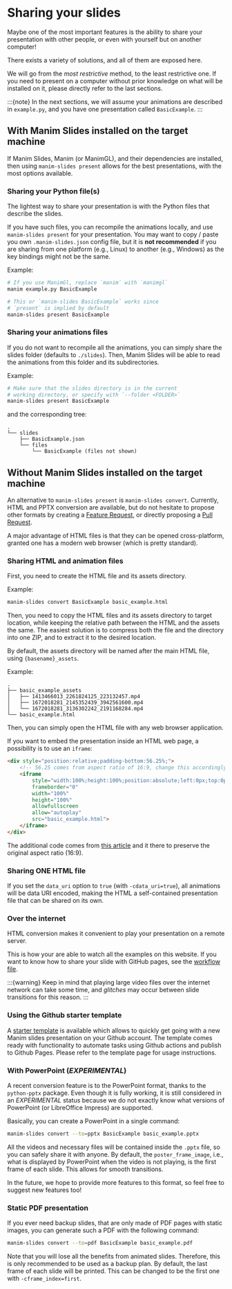 # Sharing your slides

Maybe one of the most important features is the ability to share your
presentation with other people, or even with yourself but on another computer!

There exists a variety of solutions, and all of them are exposed here.

We will go from the *most restrictive* method, to the least restrictive one.
If you need to present on a computer without prior knowledge on what will be
installed on it, please directly refer to the last sections.

:::{note}
In the next sections, we will assume your animations are described
in `example.py`, and you have one presentation called `BasicExample`.
:::

## With Manim Slides installed on the target machine

If Manim Slides, Manim (or ManimGL), and their dependencies are installed, then
using `manim-slides present` allows for the best presentations, with the most
options available.

### Sharing your Python file(s)

The lightest way to share your presentation is with the Python files that
describe the slides.

If you have such files, you can recompile the animations locally, and use
`manim-slides present` for your presentation. You may want to copy / paste
you own `.manim-slides.json` config file, but it is **not recommended** if
you are sharing from one platform (e.g., Linux) to another (e.g., Windows) as
the key bindings might not be the same.

Example:

```bash
# If you use ManimGl, replace `manim` with `manimgl`
manim example.py BasicExample

# This or `manim-slides BasicExample` works since
# `present` is implied by default
manim-slides present BasicExample
```

### Sharing your animations files

If you do not want to recompile all the animations, you can simply share the
slides folder (defaults to `./slides`). Then, Manim Slides will be able to read
the animations from this folder and its subdirectories.

Example:

```bash
# Make sure that the slides directory is in the current
# working directory, or specify with `--folder <FOLDER>`
manim-slides present BasicExample
```

and the corresponding tree:

```
.
└── slides
    ├── BasicExample.json
    └── files
        └── BasicExample (files not shown)
```

## Without Manim Slides installed on the target machine

An alternative to `manim-slides present` is `manim-slides convert`.
Currently, HTML and PPTX conversion are available, but do not hesitate to propose
other formats by creating a
[Feature Request](https://github.com/jeertmans/manim-slides/issues/new/choose),
or directly proposing a
[Pull Request](https://github.com/jeertmans/manim-slides/compare).

A major advantage of HTML files is that they can be opened cross-platform,
granted one has a modern web browser (which is pretty standard).

### Sharing HTML and animation files

First, you need to create the HTML file and its assets directory.

Example:

```bash
manim-slides convert BasicExample basic_example.html
```

Then, you need to copy the HTML files and its assets directory to target location,
while keeping the relative path between the HTML and the assets the same. The
easiest solution is to compress both the file and the directory into one ZIP,
and to extract it to the desired location.

By default, the assets directory will be named after the main HTML file, using `{basename}_assets`.

Example:

```raw
.
├── basic_example_assets
│   ├── 1413466013_2261824125_223132457.mp4
│   ├── 1672018281_2145352439_3942561600.mp4
│   └── 1672018281_3136302242_2191168284.mp4
└── basic_example.html
```

Then, you can simply open the HTML file with any web browser application.

If you want to embed the presentation inside an HTML web page, a possibility is
to use an `iframe`:

```html
<div style="position:relative;padding-bottom:56.25%;">
    <!-- 56.25 comes from aspect ratio of 16:9, change this accordingly -->
    <iframe
        style="width:100%;height:100%;position:absolute;left:0px;top:0px;"
        frameborder="0"
        width="100%"
        height="100%"
        allowfullscreen
        allow="autoplay"
        src="basic_example.html">
    </iframe>
</div>
```

The additional code comes from
[this article](https://faq.dailymotion.com/hc/en-us/articles/360022841393-How-to-preserve-the-player-aspect-ratio-on-a-responsive-page)
and it there to preserve the original aspect ratio (16:9).

### Sharing ONE HTML file

If you set the `data_uri` option to `true` (with `-cdata_uri=true`),
all animations will be data URI encoded, making the HTML a self-contained
presentation file that can be shared on its own.

### Over the internet

HTML conversion makes it convenient to play your presentation on a
remote server.

This is how your are able to watch all the examples on this website. If you want
to know how to share your slide with GitHub pages, see the
[workflow file](https://github.com/jeertmans/manim-slides/blob/main/.github/workflows/pages.yml).

:::{warning}
Keep in mind that playing large video files over the internet network
can take some time, and *glitches* may occur between slide transitions for this
reason.
:::

### Using the Github starter template

A [starter template](https://github.com/jeertmans/manim-slides-starter) is
available which allows to quickly get going with a new Manim slides
presentation on your Github account. The template comes ready with
functionality to automate tasks using Github actions and publish to Github
Pages. Please refer to the template page for usage instructions.

### With PowerPoint (*EXPERIMENTAL*)

A recent conversion feature is to the PowerPoint format, thanks to the
`python-pptx` package. Even though it is fully working,
it is still considered in an *EXPERIMENTAL* status because we do not
exactly know what versions of PowerPoint (or LibreOffice Impress) are supported.

Basically, you can create a PowerPoint in a single command:

```bash
manim-slides convert --to=pptx BasicExample basic_example.pptx
```

All the videos and necessary files will be contained inside the `.pptx` file, so
you can safely share it with anyone. By default, the `poster_frame_image`, i.e.,
what is displayed by PowerPoint when the video is not playing, is the first
frame of each slide. This allows for smooth transitions.

In the future, we hope to provide more features to this format,
so feel free to suggest new features too!

### Static PDF presentation

If you ever need backup slides, that are only made of PDF pages
with static images, you can generate such a PDF with the following command:

```bash
manim-slides convert --to=pdf BasicExample basic_example.pdf
```

Note that you will lose all the benefits from animated slides. Therefore,
this is only recommended to be used as a backup plan. By default, the last frame
of each slide will be printed. This can be changed to be the first one with
`-cframe_index=first`.
